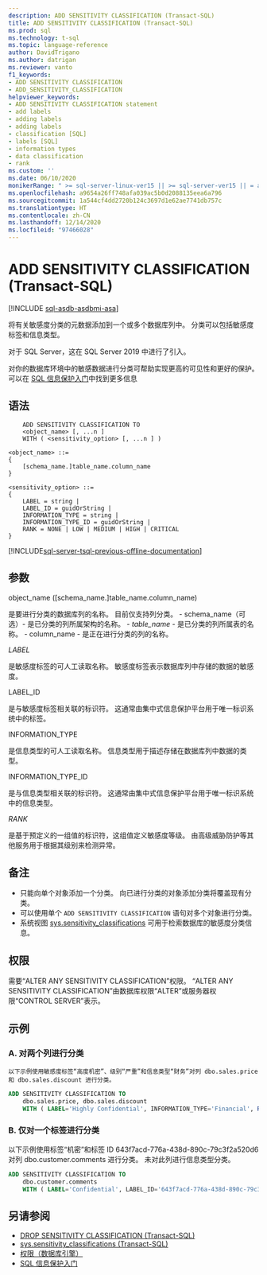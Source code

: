 ```yaml
---
description: ADD SENSITIVITY CLASSIFICATION (Transact-SQL)
title: ADD SENSITIVITY CLASSIFICATION (Transact-SQL)
ms.prod: sql
ms.technology: t-sql
ms.topic: language-reference
author: DavidTrigano
ms.author: datrigan
ms.reviewer: vanto
f1_keywords:
- ADD SENSITIVITY CLASSIFICATION
- ADD_SENSITIVITY_CLASSIFICATION
helpviewer_keywords:
- ADD SENSITIVITY CLASSIFICATION statement
- add labels
- adding labels
- adding labels
- classification [SQL]
- labels [SQL]
- information types
- data classification
- rank
ms.custom: ''
ms.date: 06/10/2020
monikerRange: " >= sql-server-linux-ver15 || >= sql-server-ver15 || = azuresqldb-current"
ms.openlocfilehash: a9654a26ff748afa039ac5b0d2088135eea6a796
ms.sourcegitcommit: 1a544cf4dd2720b124c3697d1e62ae7741db757c
ms.translationtype: HT
ms.contentlocale: zh-CN
ms.lasthandoff: 12/14/2020
ms.locfileid: "97466028"
---
```

# <a name="add-sensitivity-classification-transact-sql"></a>ADD SENSITIVITY CLASSIFICATION (Transact-SQL)

[!INCLUDE [sql-asdb-asdbmi-asa](../../includes/applies-to-version/sql-asdb-asdbmi-asa.md)]

将有关敏感度分类的元数据添加到一个或多个数据库列中。 分类可以包括敏感度标签和信息类型。

对于 SQL Server，这在 SQL Server 2019 中进行了引入。

对你的数据库环境中的敏感数据进行分类可帮助实现更高的可见性和更好的保护。 可以在 [SQL 信息保护入门](https://aka.ms/sqlip)中找到更多信息

## <a name="syntax"></a>语法

```syntaxsql
    ADD SENSITIVITY CLASSIFICATION TO
    <object_name> [, ...n ]
    WITH ( <sensitivity_option> [, ...n ] )

<object_name> ::=
{
    [schema_name.]table_name.column_name
}

<sensitivity_option> ::=  
{
    LABEL = string |
    LABEL_ID = guidOrString |
    INFORMATION_TYPE = string |
    INFORMATION_TYPE_ID = guidOrString |
    RANK = NONE | LOW | MEDIUM | HIGH | CRITICAL
}
```

[!INCLUDE[sql-server-tsql-previous-offline-documentation](../../includes/sql-server-tsql-previous-offline-documentation.md)]

## <a name="arguments"></a>参数  

object_name ([schema_name.]table_name.column_name)

是要进行分类的数据库列的名称。 目前仅支持列分类。
    - schema_name（可选）- 是已分类的列所属架构的名称。
    - *table_name* - 是已分类的列所属表的名称。
    - column_name - 是正在进行分类的列的名称。

*LABEL*

是敏感度标签的可人工读取名称。 敏感度标签表示数据库列中存储的数据的敏感度。

LABEL_ID

是与敏感度标签相关联的标识符。 这通常由集中式信息保护平台用于唯一标识系统中的标签。

INFORMATION_TYPE

是信息类型的可人工读取名称。 信息类型用于描述存储在数据库列中数据的类型。

INFORMATION_TYPE_ID

是与信息类型相关联的标识符。 这通常由集中式信息保护平台用于唯一标识系统中的信息类型。

*RANK*

是基于预定义的一组值的标识符，这组值定义敏感度等级。 由高级威胁防护等其他服务用于根据其级别来检测异常。

## <a name="remarks"></a>备注  

- 只能向单个对象添加一个分类。 向已进行分类的对象添加分类将覆盖现有分类。
- 可以使用单个 `ADD SENSITIVITY CLASSIFICATION` 语句对多个对象进行分类。
- 系统视图 [sys.sensitivity_classifications](../../relational-databases/system-catalog-views/sys-sensitivity-classifications-transact-sql.md) 可用于检索数据库的敏感度分类信息。

## <a name="permissions"></a>权限

需要“ALTER ANY SENSITIVITY CLASSIFICATION”权限。 “ALTER ANY SENSITIVITY CLASSIFICATION”由数据库权限“ALTER”或服务器权限“CONTROL SERVER”表示。

## <a name="examples"></a>示例  

### <a name="a-classifying-two-columns"></a>A. 对两个列进行分类

    以下示例使用敏感度标签“高度机密”、级别“严重”和信息类型“财务”对列 dbo.sales.price 和 dbo.sales.discount 进行分类。

```sql
ADD SENSITIVITY CLASSIFICATION TO
    dbo.sales.price, dbo.sales.discount
    WITH ( LABEL='Highly Confidential', INFORMATION_TYPE='Financial', RANK=CRITICAL )
```  

### <a name="b-classifying-only-a-label"></a>B. 仅对一个标签进行分类

以下示例使用标签“机密”和标签 ID 643f7acd-776a-438d-890c-79c3f2a520d6 对列 dbo.customer.comments 进行分类。 未对此列进行信息类型分类。

```sql
ADD SENSITIVITY CLASSIFICATION TO
    dbo.customer.comments
    WITH ( LABEL='Confidential', LABEL_ID='643f7acd-776a-438d-890c-79c3f2a520d6' )
```  

## <a name="see-also"></a>另请参阅

- [DROP SENSITIVITY CLASSIFICATION (Transact-SQL)](../../t-sql/statements/drop-sensitivity-classification-transact-sql.md)
- [sys.sensitivity_classifications (Transact-SQL)](../../relational-databases/system-catalog-views/sys-sensitivity-classifications-transact-sql.md)
- [权限（数据库引擎）](https://docs.microsoft.com/sql/relational-databases/security/permissions-database-engine)
- [SQL 信息保护入门](https://aka.ms/sqlip)
